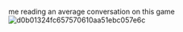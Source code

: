 me reading an average conversation on this game
![d0b01324fc657570610aa51ebc057e6c](https://github.com/user-attachments/assets/10e34a4c-7259-4a5c-be0d-94620174a37c)
